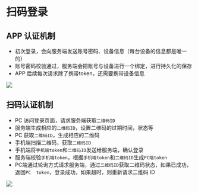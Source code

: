 # 扫码登录

## APP 认证机制

- 初次登录，会向服务端发送账号密码、设备信息（每台设备的信息都是唯一的）
- 账号密码校验通过，服务端会把账号与设备进行一个绑定，进行持久化的保存
- APP 后续每次请求除了携带token，还需要携带设备信息

![](https://cdn.kingmusi.xyz/Web/%E5%9C%BA%E6%99%AF%E5%AE%9E%E7%8E%B0/%E6%89%AB%E7%A0%81%E7%99%BB%E5%BD%95-App%E8%AE%A4%E8%AF%81%E6%9C%BA%E5%88%B6.webp)

## 扫码认证机制

- PC 访问登录页面，请求服务端获取`二维码ID`
- 服务端生成相应的`二维码ID`，设置二维码的过期时间，状态等
- PC 获取`二维码ID`，生成相应的二维码
- 手机端扫描二维码，获取`二维码ID`
- 手机端将`手机端token`和`二维码ID`发送给服务端，确认登录
- 服务端校验`手机端token`，根据`手机端token`和`二维码ID`生成`PC端token`
- PC端通过轮询方式请求服务端，通过`二维码ID`获取二维码状态，如果已成功，返回`PC  token`，登录成功，如果超时，则重新请求二维码 ID

![](https://cdn.kingmusi.xyz/Web/%E5%9C%BA%E6%99%AF%E5%AE%9E%E7%8E%B0/%E6%89%AB%E7%A0%81%E7%99%BB%E5%BD%95-%E6%89%AB%E7%A0%81%E8%AE%A4%E8%AF%81%E6%9C%BA%E5%88%B6.webp)